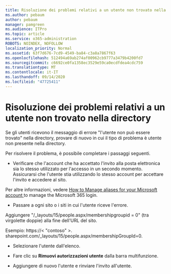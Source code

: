 ```yaml
---
title: Risoluzione dei problemi relativi a un utente non trovato nella directory
ms.author: pebaum
author: pebaum
manager: pamgreen
ms.audience: ITPro
ms.topic: article
ms.service: o365-administration
ROBOTS: NOINDEX, NOFOLLOW
localization_priority: Normal
ms.assetid: 63f7d676-7cd9-4549-ba84-c3a8a7867f63
ms.openlocfilehash: 512494a69ab274af00962cb9777a3479b4200fd7
ms.sourcegitcommit: c6692ce0fa1358ec3529e59ca0ecdfdea4cdc759
ms.translationtype: MT
ms.contentlocale: it-IT
ms.lasthandoff: 09/14/2020
ms.locfileid: "47725411"
---
```

# <a name="troubleshoot-issue---user-not-found-in-directory"></a>Risoluzione dei problemi relativi a un utente non trovato nella directory

Se gli utenti ricevono il messaggio di errore "l'utente non può essere trovato" nella directory, provare di nuovo in cui il tipo di problema è utente non presente nella directory.

Per risolvere il problema, è possibile completare i passaggi seguenti.

- Verificare che l'account che ha accettato l'invito alla posta elettronica sia lo stesso utilizzato per l'accesso in un secondo momento. Assicurarsi che l'utente stia utilizzando lo stesso account per accettare l'invito e accedere al sito. 

Per altre informazioni, vedere [How to Manage aliases for your Microsoft account </a> to manage the Microsoft 365 login](https://support.microsoft.com/help/12407/microsoft-account-how-to-manage-aliases). 

- Passare a ogni sito o i siti in cui l'utente riceve l'errore. 

Aggiungere "/_layouts/15/people.aspx/membershipgroupid = 0" (tra virgolette doppie) alla fine dell'URL del sito. 

Esempio: https://< "contoso" >. sharepoint.com/_layouts/15/people.aspx/membershipGroupId=0.

- Selezionare l'utente dall'elenco.

- Fare clic su **Rimuovi autorizzazioni utente** dalla barra multifunzione. 
-  Aggiungere di nuovo l'utente e rinviare l'invito all'utente.

